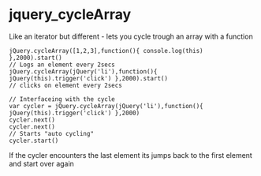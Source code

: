 jquery_cycleArray
=================

Like an iterator but different - lets you cycle trough an array with a function

    jQuery.cycleArray([1,2,3],function(){ console.log(this) },2000).start() 
    // Logs an element every 2secs
    jQuery.cycleArray(jQuery('li'),function(){ jQuery(this).trigger('click') },2000).start() 
    // clicks on element every 2secs

    // Interfaceing with the cycle
    var cycler = jQuery.cycleArray(jQuery('li'),function(){ jQuery(this).trigger('click') },2000)
    cycler.next()
    cycler.next()
    // Starts "auto cycling" 
    cycler.start()

If the cycler encounters the last element its jumps back to the first element and start over again
    
